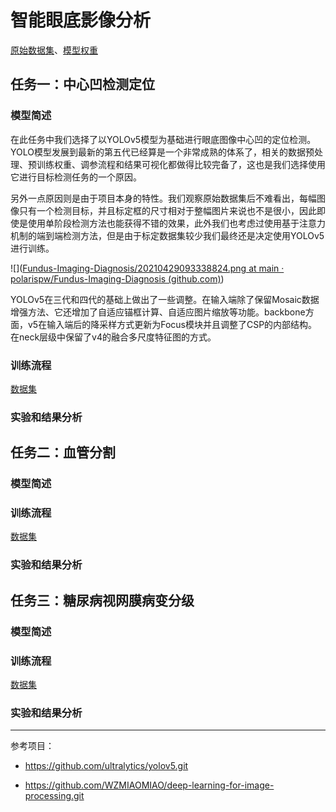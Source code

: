 # **智能眼底影像分析**

[原始数据集](https://drive.google.com/drive/folders/1H1xD5riEKEmm_riY_nZoa4Yesi6OS7Rv?usp=sharing)、[模型权重](https://drive.google.com/drive/folders/1cdNCKqMRbC4SzH3-bI2en9IaWtvmGPO2?usp=sharing)

## 任务一：中心凹检测定位

### 模型简述

​        在此任务中我们选择了以YOLOv5模型为基础进行眼底图像中心凹的定位检测。YOLO模型发展到最新的第五代已经算是一个非常成熟的体系了，相关的数据预处理、预训练权重、调参流程和结果可视化都做得比较完备了，这也是我们选择使用它进行目标检测任务的一个原因。

​		另外一点原因则是由于项目本身的特性。我们观察原始数据集后不难看出，每幅图像只有一个检测目标，并且标定框的尺寸相对于整幅图片来说也不是很小，因此即使是使用单阶段检测方法也能获得不错的效果，此外我们也考虑过使用基于注意力机制的端到端检测方法，但是由于标定数据集较少我们最终还是决定使用YOLOv5进行训练。

![]([Fundus-Imaging-Diagnosis/20210429093338824.png at main · polarispw/Fundus-Imaging-Diagnosis (github.com)](https://github.com/polarispw/Fundus-Imaging-Diagnosis/blob/main/doc/20210429093338824.png))

​		YOLOv5在三代和四代的基础上做出了一些调整。在输入端除了保留Mosaic数据增强方法、它还增加了自适应锚框计算、自适应图片缩放等功能。backbone方面，v5在输入端后的降采样方式更新为Focus模块并且调整了CSP的内部结构。在neck层级中保留了v4的融合多尺度特征图的方式。

### 训练流程

[数据集](https://drive.google.com/drive/folders/1T54Cn1Y98KO_SauicJ22tQQ20ZGFlTK3?usp=sharing)



### 实验和结果分析



## 任务二：血管分割

### 模型简述



### 训练流程

[数据集](https://drive.google.com/drive/folders/16Usia2gUBUzLglrNI2edM5iJaclvrZrj?usp=sharing)

### 实验和结果分析



## 任务三：糖尿病视网膜病变分级

### 模型简述



### 训练流程

[数据集](https://drive.google.com/drive/folders/1T54Cn1Y98KO_SauicJ22tQQ20ZGFlTK3?usp=sharing)

### 实验和结果分析

------

参考项目：

- https://github.com/ultralytics/yolov5.git

- https://github.com/WZMIAOMIAO/deep-learning-for-image-processing.git
